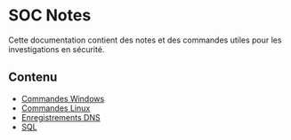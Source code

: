 
# SOC Notes

Cette documentation contient des notes et des commandes utiles pour les investigations en sécurité.

## Contenu

- [Commandes Windows](windows/windows_commands.md)
- [Commandes Linux](linux/linux_commands.md)
- [Enregistrements DNS](dns/dns_notes.md)
- [SQL](sql/SQL_Queries.md)
